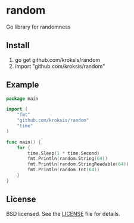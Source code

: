 # random
Go library for randomness

## Install
1. go get github.com/kroksis/random
2. import "github.com/kroksis/random"

## Example
```go
package main

import (
	"fmt"
	"github.com/kroksis/random"
	"time"
)

func main() {
	for {
		time.Sleep(1 * time.Second)
		fmt.Println(random.String(64))
		fmt.Println(random.StringReadable(64))
		fmt.Println(random.Int(64))
	}
}
```

## License

BSD licensed. See the [LICENSE](https://github.com/kroksis/random/blob/master/LICENSE) file for details.